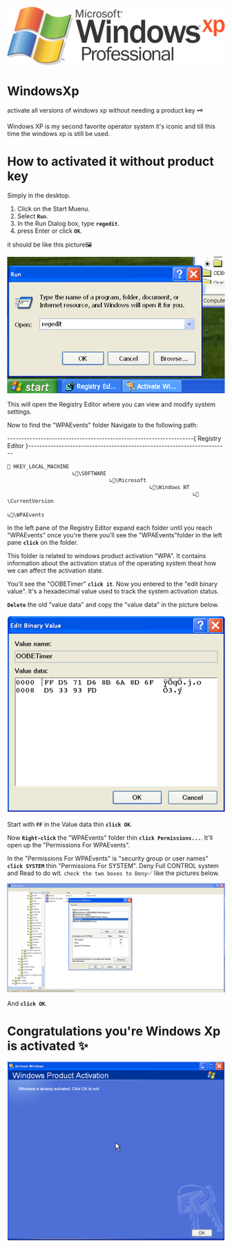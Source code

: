 ![Photo](./Folders/windowsXpProLogo.png)


# WindowsXp
activate all versions of windows xp without needing a product key 🗝 

Windows XP is my second favorite operator system it's iconic and till this time the windows xp is still be used.







# How to activated it without product key
Simply in the desktop.

1. Click on the Start Muenu.
2. Select **`Run`**.
3. In the Run Dialog box, type **`regedit`**.
4. press Enter or click **`OK`**.

it should be like this picture🖼 

![Photo](./Folders/windowsXpRun.png)

This will open the Registry Editor where you can view and modify system settings.

Now to find the "WPAEvents" folder Navigate to the following path:
 
-------------------------------------------------------------------{ Registry Editor }------------------------------------------------------------------------
  
    📂 HKEY_LOCAL_MACHINE
                         ↳📂\SOFTWARE
                                     ↳📂\Microsoft
                                                  ↳📂\Windows NT
                                                                ↳📂\CurrentVersion
                                                                                  ↳📂\WPAEvents


In the left pane of the Registry Editor expand each folder until you reach "WPAEvents" once you're there you'll see the "WPAEvents"folder in the left pane **`click`** on the folder.

This folder is related to windows product activation "WPA". It contains information about the activation status of the operating system theat how we can affect the activation state.


You'll see the "OOBETimer" **`click it`**. Now you entered to the "edit binary value". It's a hexadecimal value used to track the system activation status.

**`Delete`** the old "value data" and copy the "value data" in the picture below. 

![Photo](./Folders/EditBinaryValueP2.png)

Start with **`FF`** in the Value data thin **`click OK`**.

Now **`Right-click`** the "WPAEvents" folder thin **`click Permissions...`**. It'll open up the "Permissions For WPAEvents".

In the "Permissions For WPAEvents" is "security group or user names" **`click SYSTEM`** thin "Permissions For SYSTEM". Deny Full CONTROL system and Read to do wit. `check the two boxes to Deny`✅ like the pictures below.

![Photo](./Folders/PermissionsforWPAEvents.png)

And **`click OK`**.

 # Congratulations you're Windows Xp is activated ✨

 
![Photo](./Folders/WindowsProductActivationP2.png)





